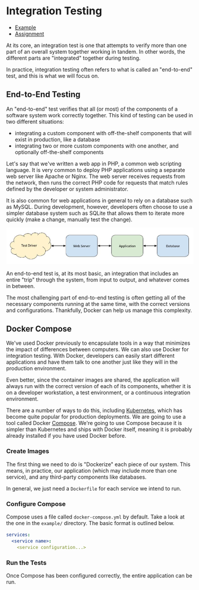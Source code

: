 # Integration Testing

  * [Example](example/)
  * [Assignment](assignment/)

At its core, an integration test is one that attempts to verify more than one
part of an overall system together working in tandem. In other words, the
different parts are "integrated" together during testing.

In practice, integration testing often refers to what is called an "end-to-end"
test, and this is what we will focus on.

## End-to-End Testing

An "end-to-end" test verifies that all (or most) of the components of a software
system work correctly together. This kind of testing can be used in two
different situations:

  * integrating a custom component with off-the-shelf components that will exist
    in production, like a database
  * integrating two or more custom components with one another, and optionally
    off-the-shelf components

Let's say that we've written a web app in PHP, a common web scripting language.
It is very common to deploy PHP applications using a separate web server like
Apache or Nginx. The web server receives requests from the network, then runs
the correct PHP code for requests that match rules defined by the developer or
system administrator.

It is also common for web applications in general to rely on a database such as
MySQL. During development, however, developers often choose to use a simpler
database system such as SQLite that allows them to iterate more quickly (make a
change, manually test the change).

![Integration testing a web application](integration-test.jpg)

An end-to-end test is, at its most basic, an integration that includes an entire
"trip" through the system, from input to output, and whatever comes in between.

The most challenging part of end-to-end testing is often getting all of the
necessary components running at the same time, with the correct versions and
configurations. Thankfully, Docker can help us manage this complexity.

## Docker Compose

We've used Docker previously to encapsulate tools in a way that minimizes the
impact of differences between computers. We can also use Docker for integration
testing. With Docker, developers can easily start different applications and
have them talk to one another just like they will in the production environment.

Even better, since the container images are shared, the application will always
run with the correct version of each of its components, whether it is on a
developer workstation, a test environment, or a continuous integration
environment.

There are a number of ways to do this, including
[Kubernetes](http://kubernetes.io), which has become quite popular for
production deployments. We are going to use a tool called Docker
[Compose](https://docs.docker.com/compose/). We're going to use Compose because
it is simpler than Kubernetes and ships with Docker itself, meaning it is
probably already installed if you have used Docker before.

### Create Images

The first thing we need to do is "Dockerize" each piece of our system. This
means, in practice, our application (which may include more than one service),
and any third-party components like databases.

In general, we just need a `Dockerfile` for each service we intend to run.

### Configure Compose

Compose uses a file called `docker-compose.yml` by default. Take a look at the
one in the `example/` directory. The basic format is outlined below.

```yaml
services:
  <service name>:
    <service configuration...>
```

### Run the Tests

Once Compose has been configured correctly, the entire application can be run.

